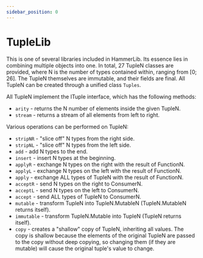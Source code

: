 ```yaml
---
sidebar_position: 0
---
```


# TupleLib
This is one of several libraries included in HammerLib.
Its essence lies in combining multiple objects into one. In total, 27 TupleN classes are provided, where N is the number of types contained within, ranging from [0; 26].
The TupleN themselves are immutable, and their fields are final.
All TupleN can be created through a unified class `Tuples`.

All TupleN implement the ITuple interface, which has the following methods:
- `arity` - returns the N number of elements inside the given TupleN.
- `stream` - returns a stream of all elements from left to right.

Various operations can be performed on TupleN:
- `stripNR` - "slice off" N types from the right side.
- `stripNL` - "slice off" N types from the left side.
- `add` - add N types to the end.
- `insert` - insert N types at the beginning.
- `applyR` - exchange N types on the right with the result of FunctionN.
- `applyL` - exchange N types on the left with the result of FunctionN.
- `apply` - exchange ALL types of TupleN with the result of FunctionN.
- `acceptR` - send N types on the right to ConsumerN.
- `acceptL` - send N types on the left to ConsumerN.
- `accept` - send ALL types of TupleN to ConsumerN.
- `mutable` - transform TupleN into TupleN.MutableN (TupleN.MutableN returns itself).
- `immutable` - transform TupleN.Mutable into TupleN (TupleN returns itself).
- `copy` - creates a "shallow" copy of TupleN, inheriting all values. The copy is shallow because the elements of the original TupleN are passed to the copy without deep copying, so changing them (if they are mutable) will cause the original tuple's value to change.